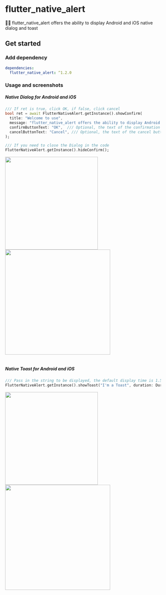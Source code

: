 # flutter_native_alert

💨🚀 flutter_native_alert offers the ability to display Android and iOS native dialog and toast

## Get started

### Add dependency

```yaml
dependencies:
  flutter_native_alert: ^1.2.0
```

### Usage and screenshots

#####  Native Dialog for Android and iOS
```dart
/// If ret is true, click OK, if false, click cancel
bool ret = await FlutterNativeAlert.getInstance().showConfirm(
  title: "Welcome to use",
  message: "flutter_native_alert offers the ability to display Android and iOS native dialog and toast",
  confirmButtonText: "OK",  /// Optional, the text of the confirmation button, null means that the button is not displayed
  cancelButtonText: "Cancel", /// Optional, the text of the cancel button, null means that the button is not displayed
);

/// If you need to close the Dialog in the code
FlutterNativeAlert.getInstance().hideConfirm();
```
<img src="https://raw.githubusercontent.com/fengerwoo/flutter_native_alert/main/doc/assets/android_dialog.png" width="300"/> <img src="https://raw.githubusercontent.com/fengerwoo/flutter_native_alert/main/doc/assets/ios_dialog.png" width="340"/>
<br/><br/>

#####  Native Toast for Android and iOS
```dart
/// Pass in the string to be displayed, the default display time is 1.5 seconds
FlutterNativeAlert.getInstance().showToast("I'm a Toast", duration: Duration(milliseconds: 1500));
```
<img src="https://raw.githubusercontent.com/fengerwoo/flutter_native_alert/main/doc/assets/android_toast.png" width="300"/> <img src="https://raw.githubusercontent.com/fengerwoo/flutter_native_alert/main/doc/assets/ios_toast.png" width="340"/>
<br/><br/>